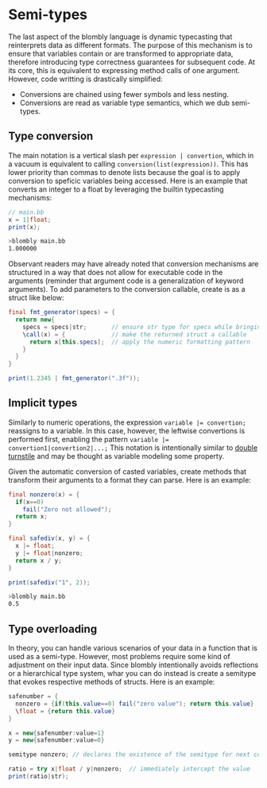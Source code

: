 # Semi-types

The last aspect of the blombly language is dynamic typecasting that reinterprets
data as different formats. The purpose of this mechanism is to ensure that variables contain
or are transformed to appropriate data, therefore introducing type correctness guarantees
for subsequent code. At its core, this is equivalent to expressing
method calls of one argument. However, code writting is drastically simplified:

- Conversions are chained using fewer symbols and less nesting.
- Conversions are read as variable type semantics, which we dub semi-types.

## Type conversion

The main notation is a vertical slash per `expression | convertion`,
which in a vacuum is equivalent to calling `conversion(list(expression))`. 
This has lower priority than commas to denote lists because the goal is
to apply conversion to speficic variables being accessed. Here is an example that converts an integer 
to a float by leveraging the builtin typecasting mechanisms:

```java
// main.bb
x = 1|float;
print(x);
```

```bash
>blombly main.bb
1.000000
```

Observant readers may have already noted that conversion mechanisms are structured
in a way that does not allow for executable code in the arguments (reminder that argument
code is a generalization of keyword arguments).
To add parameters to the conversion callable, create is as a struct like below:

```java
final fmt_generator(specs) = {
  return new{
    specs = specs|str;       // ensure str type for specs while bringing them within new
    \call(x) = {             // make the returned struct a callable
      return x[this.specs];  // apply the numeric formatting pattern
    }  
  }
}

print(1.2345 | fmt_generator(".3f"));
```


## Implicit types

Similarly to numeric operations, the expression `variable |= convertion;` reassigns to a variable. 
In this case, however, the leftwise convertions is performed first, enabling the pattern
`variable |= convertion1|convertion2|...;` 
This notation is intentionally similar to 
[double turnstile](https://en.wikipedia.org/wiki/Double_turnstile) and may be thought as 
variable modeling some property.

Given the automatic conversion of casted variables, 
create methods that transform their arguments to a format they can parse.
Here is an example:

```java
final nonzero(x) = {
  if(x==0) 
    fail("Zero not allowed"); 
  return x;
}

final safediv(x, y) = {
  x |= float;
  y |= float|nonzero;
  return x / y;
}

print(safediv("1", 2));
```

```bash
>blombly main.bb
0.5
```

## Type overloading

In theory, you can handle various scenarios of your data in a function
that is used as a semi-type. However, most problems require some kind
of adjustment on their input data. Since blombly intentionally avoids 
reflections or a hierarchical type system, whar you can do instead is
create a semitype that evokes respective methods of structs.
Here is an example:

```java
safenumber = {
  nonzero = {if(this.value==0) fail("zero value"); return this.value}
  \float = {return this.value}
}

x = new{safenumber:value=1}
y = new{safenumber:value=0}

semitype nonzero; // declares the existence of the semitype for next code

ratio = try x|float / y|nonzero;  // immediately intercept the value
print(ratio|str);
```


